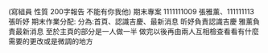 (寫組員 性質 200字報告 不能有你我他)
期末專案 1111111009 張雅薰、111111113 張昕妤
期末作業分配:
分為:首頁、認識吉慶、最新消息
昕妤負責認識吉慶
雅薰負責最新消息
至於主頁的部分是一人做一半
做完以後再由兩人互相檢查看看有什麼需要的更改或是微調的地方

